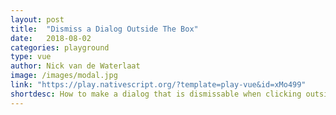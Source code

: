 ```yaml
---
layout: post
title:  "Dismiss a Dialog Outside The Box"
date:   2018-08-02
categories: playground
type: vue
author: Nick van de Waterlaat
image: /images/modal.jpg
link: "https://play.nativescript.org/?template=play-vue&id=xMo499"
shortdesc: How to make a dialog that is dismissable when clicking outside that dialog.
---
```

